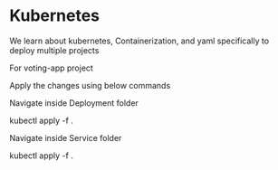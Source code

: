 # Kubernetes
We learn about kubernetes, Containerization, and yaml specifically to deploy multiple projects

For voting-app project

Apply the changes using below commands

Navigate inside Deployment folder

kubectl apply -f .

Navigate inside Service folder

kubectl apply -f .
